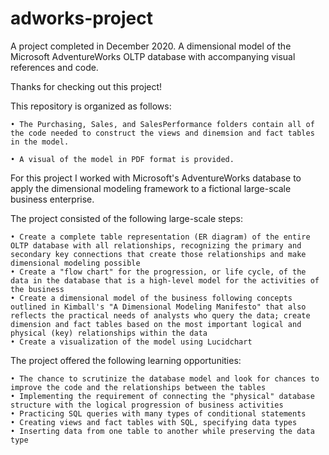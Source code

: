 # adworks-project
A project completed in December 2020.  A dimensional model of the Microsoft AdventureWorks OLTP database with accompanying visual references and code.

Thanks for checking out this project!

This repository is organized as follows:

    • The Purchasing, Sales, and SalesPerformance folders contain all of the code needed to construct the views and dinemsion and fact tables in the model.

    • A visual of the model in PDF format is provided.

For this project I worked with Microsoft's AdventureWorks database to apply the dimensional modeling framework to a fictional large-scale business enterprise.

The project consisted of the following large-scale steps:

    • Create a complete table representation (ER diagram) of the entire OLTP database with all relationships, recognizing the primary and secondary key connections that create those relationships and make dimensional modeling possible
    • Create a "flow chart" for the progression, or life cycle, of the data in the database that is a high-level model for the activities of the business
    • Create a dimensional model of the business following concepts outlined in Kimball's "A Dimensional Modeling Manifesto" that also reflects the practical needs of analysts who query the data; create dimension and fact tables based on the most important logical and physical (key) relationships within the data
    • Create a visualization of the model using Lucidchart

The project offered the following learning opportunities:

    • The chance to scrutinize the database model and look for chances to improve the code and the relationships between the tables
    • Implementing the requirement of connecting the "physical" database structure with the logical progression of business activities
    • Practicing SQL queries with many types of conditional statements
    • Creating views and fact tables with SQL, specifying data types
    • Inserting data from one table to another while preserving the data type
